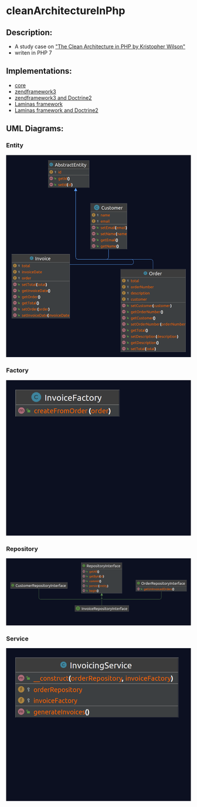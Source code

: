 # cleanArchitectureInPhp

## Description:

- A study case on ["The Clean Architecture in PHP by Kristopher Wilson"](https://www.google.com/search?channel=fs&client=ubuntu&q=The+Clean+Architecture+in+PHP+by+Kristopher+Wilson)
- writen in PHP 7

## Implementations:
- [core](https://github.com/L37sg0/cleanArchitectureInPhp/tree/core)
- [zendframework3](https://github.com/L37sg0/cleanArchitectureInPhp/tree/zf3-setup)
- [zendframework3 and Doctrine2](https://github.com/L37sg0/cleanArchitectureInPhp/tree/zf3-doctrine2-setup)
- [Laminas framework](https://github.com/L37sg0/cleanArchitectureInPhp/tree/laminas-setup)
- [Laminas framework and Doctrine2](https://github.com/L37sg0/cleanArchitectureInPhp/tree/laminas-doctrine-setup)
## UML Diagrams:

### Entity
![entity.png](uml/entity.png)

### Factory
![factory.png](uml/factory.png)

### Repository
![repository.png](uml/repository.png)

### Service
![service.png](uml/service.png)
